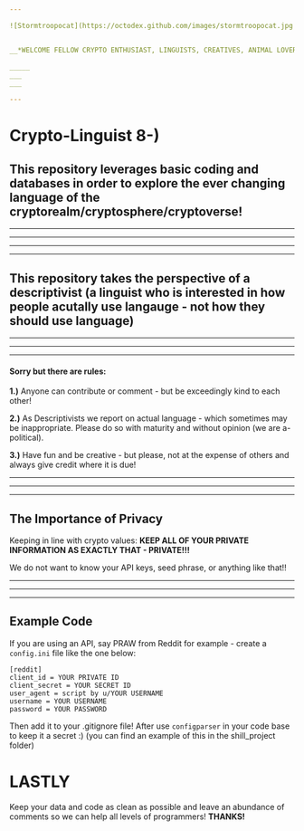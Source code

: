 ```yaml
---

![Stormtroopocat](https://octodex.github.com/images/stormtroopocat.jpg "The Stormtroopocat")


__*WELCOME FELLOW CRYPTO ENTHUSIAST, LINGUISTS, CREATIVES, ANIMAL LOVERS AND THOSE OF THE LIKE!*__

_____
___
___

---
```


#  **Crypto-Linguist** 8-)
## This repository leverages basic coding and databases in order to explore the ever changing language of the cryptorealm/cryptosphere/cryptoverse!
___
___
___
___
## This repository takes the perspective of a descriptivist (a linguist who is interested in **how people acutally use langauge** - not how they should use language)
___
___
___
#### **Sorry but there are rules**:
**1.)** Anyone can contribute or comment - but be exceedingly kind to each other!

**2.)** As Descriptivists we report on actual language - which sometimes may be inappropriate. Please do so with maturity and without opinion (we are a-political).

**3.)** Have fun and be creative - but please, not at the expense of others and always give credit where it is due! 


___

---

***


## The Importance of Privacy
Keeping in line with crypto values: **KEEP ALL OF YOUR PRIVATE INFORMATION AS EXACTLY THAT - PRIVATE!!!** 

We do not want to know your API keys, seed phrase, or anything like that!!
___
___
___

## Example Code

If you are using an API, say PRAW from Reddit for example - create a  `config.ini` file like the one below:



    
    [reddit]
    client_id = YOUR PRIVATE ID
    client_secret = YOUR SECRET ID
    user_agent = script by u/YOUR USERNAME 
    username = YOUR USERNAME
    password = YOUR PASSWORD


Then add it to your .gitignore file!
After use `configparser` in your code base to keep it a secret :) (you can find an example of this in the shill_project folder)

# LASTLY 
Keep your data and code as clean as possible and leave an abundance of comments so we can help all levels of programmers! **THANKS!**


